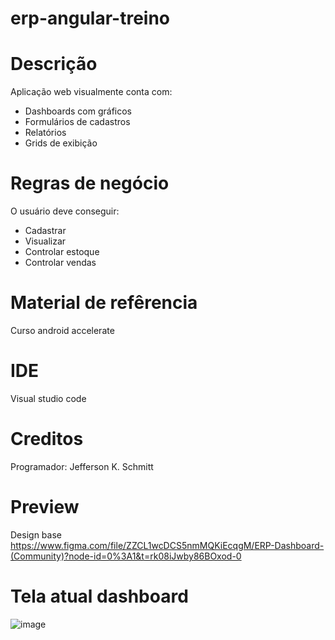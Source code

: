 # erp-angular-treino

Descrição
=========


Aplicação web visualmente conta com:

- Dashboards com gráficos
- Formulários de cadastros
- Relatórios
- Grids de exibição

Regras de negócio
=========
O usuário deve conseguir:
- Cadastrar
- Visualizar
- Controlar estoque
- Controlar vendas



Material de refêrencia
======================

Curso android accelerate 


IDE
====

Visual studio code

Creditos
=========

Programador: Jefferson K. Schmitt

Preview
=======
Design base https://www.figma.com/file/ZZCL1wcDCS5nmMQKiEcqgM/ERP-Dashboard-(Community)?node-id=0%3A1&t=rk08iJwby86BOxod-0

Tela atual dashboard
======
![image](https://user-images.githubusercontent.com/16087124/225678866-95104546-6607-48ad-81e7-ff7b81a6d5aa.png)

